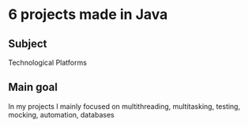 # 6 projects made in Java

## Subject
Technological Platforms

## Main goal
In my projects I mainly focused on
multithreading, multitasking, testing, mocking, automation, databases


